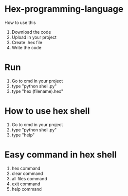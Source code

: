 # Hex-programming-language
How to use this
1. Download the code
2. Upload in your project
3. Create .hex file
4. Write the code
# Run
1. Go to cmd in your project
2. type "python shell.py"
3. type "hex (filename).hex"
# How to use hex shell
1. Go to cmd in your project
2. type "python shell.py"
3. type "help"
# Easy command in hex shell
1. hex command
2. clear command
3. all files command
4. exit command
5. help command
